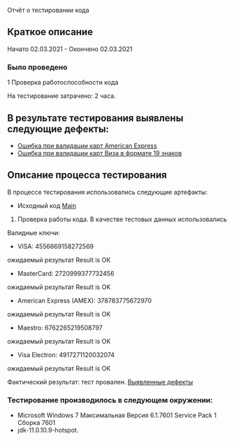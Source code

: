 Отчёт о тестировании кода

## Краткое описание

Начато 02.03.2021 - Окончено 02.03.2021


### Было проведено

1 Проверка работоспособности кода

На тестирование затрачено: 2 часа.

## <a id="bag"/> В результате тестирования выявлены следующие дефекты:

* [Ошибка при валидации карт American Express](https://github.com/Sergei-Lychagin/jhomeworks_Z2/issues/1#issue-820817058)
* [Ошибка при валидации карт Виза в формате 19 знаков](https://github.com/Sergei-Lychagin/jhomeworks_Z2/issues/2#issue-820842340)

## Описание процесса тестирования

В процессе тестирования использовались следующие артефакты:

* Исходный код [Main](https://github.com/Sergei-Lychagin/jhomeworks_Z2/blob/master/src/com/company/Main.java)



1. Проверка работы кода.
В качестве тестовых данных использовались

Валидные ключи:

* VISA:
4556669158272569

ожидаемый результат Result is OK

* MasterCard:
2720999377732456

ожидаемый результат Result is OK

* American Express (AMEX):
378783775672970

ожидаемый результат Result is OK

* Maestro:
6762265219508797

ожидаемый результат Result is OK

* Visa Electron:
4917271120032074

ожидаемый результат Result is OK

Фактический результат: тест провален. 
[Выявленные дефекты](#bag)

### Тестирование производилось в следующем окружении:

* Microsoft Windows 7 Максимальная Версия 6.1.7601 Service Pack 1 Сборка 7601
* jdk-11.0.10.9-hotspot.